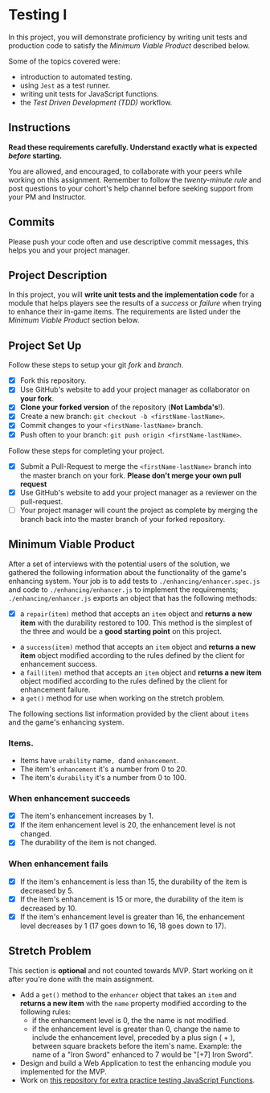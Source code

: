 # Testing I

In this project, you will demonstrate proficiency by writing unit tests and production code to satisfy the _Minimum Viable Product_ described below.

Some of the topics covered were:

- introduction to automated testing.
- using `Jest` as a test runner.
- writing unit tests for JavaScript functions.
- the _Test Driven Development (TDD)_ workflow.

## Instructions

**Read these requirements carefully. Understand exactly what is expected _before_ starting.**

You are allowed, and encouraged, to collaborate with your peers while working on this assignment. Remember to follow the _twenty-minute rule_ and post questions to your cohort's help channel before seeking support from your PM and Instructor.

## Commits

Please push your code often and use descriptive commit messages, this helps you and your project manager.

## Project Description

In this project, you will **write unit tests and the implementation code** for a module that helps players see the results of a _success_ or _failure_ when trying to enhance their in-game items. The requirements are listed under the _Minimum Viable Product_ section below.

## Project Set Up

Follow these steps to setup your git _fork_ and _branch_.

- [x] Fork this repository.
- [x] Use GitHub's website to add your project manager as collaborator on **your fork**.
- [x] **Clone your forked version** of the repository (**Not Lambda's**!).
- [x] Create a new branch: `git checkout -b <firstName-lastName>`.
- [x] Commit changes to your `<firstName-lastName>` branch.
- [x] Push often to your branch: `git push origin <firstName-lastName>`.

Follow these steps for completing your project.

- [x] Submit a Pull-Request to merge the `<firstName-lastName>` branch into the master branch on your fork. **Please don't merge your own pull request**
- [x] Use GitHub's website to add your project manager as a reviewer on the pull-request.
- [ ] Your project manager will count the project as complete by merging the branch back into the master branch of your forked repository.

## Minimum Viable Product

After a set of interviews with the potential users of the solution, we gathered the following information about the functionality of the game's enhancing system. Your job is to add tests to `./enhancing/enhancer.spec.js` and code to `./enhancing/enhancer.js` to implement the requirements; `./enhancing/enhancer.js` exports an object that has the following methods:

-[x] a `repair(item)` method that accepts an `item` object and **returns a new item** with the durability restored to 100. This method is the simplest of the three and would be a **good starting point** on this project.
- a `success(item)` method that accepts an `item` object and **returns a new item** object modified according to the rules defined by the client for enhancement success.
- a `fail(item)` method that accepts an `item` object and **returns a new item** object modified according to the rules defined by the client for enhancement failure.
- a `get()` method for use when working on the stretch problem.

The following sections list information provided by the client about `items` and the game's enhancing system.

### Items.

- Items have `urability` name`, `dand `enhancement`.
- The item's `enhancement` it's a number from 0 to 20.
- The item's `durability` it's a number from 0 to 100.

### When enhancement succeeds

-[x] The item's enhancement increases by 1.
-[x] If the item enhancement level is 20, the enhancement level is not changed.
-[x] The durability of the item is not changed.

### When enhancement fails

-[x] If the item's enhancement is less than 15, the durability of the item is decreased by 5.
-[x] If the item's enhancement is 15 or more, the durability of the item is decreased by 10.
-[x] If the item's enhancement level is greater than 16, the enhancement level decreases by 1 (17 goes down to 16, 18 goes down to 17).

## Stretch Problem

This section is **optional** and not counted towards MVP. Start working on it after you're done with the main assignment.

- Add a `get()` method to the `enhancer` object that takes an `item` and **returns a new item** with the `name` property modified according to the following rules:
  - if the enhancement level is 0, the the name is not modified.
  - if the enhancement level is greater than 0, change the name to include the enhancement level, preceded by a plus sign ( + ), between square brackets before the item's name. Example: the name of a "Iron Sword" enhanced to 7 would be "[+7] Iron Sword".
- Design and build a Web Application to test the enhancing module you implemented for the MVP.
- Work on [this repository for extra practice testing JavaScript Functions](https://github.com/LambdaSchool/Testing).
